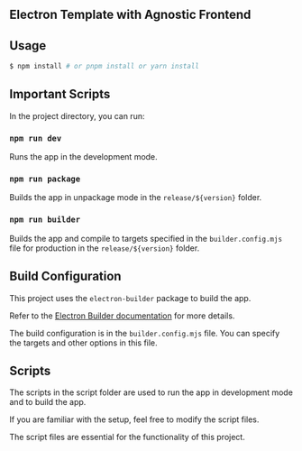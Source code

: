 ## Electron Template with Agnostic Frontend

## Usage

```bash
$ npm install # or pnpm install or yarn install
```

## Important Scripts

In the project directory, you can run:

### `npm run dev`

Runs the app in the development mode.<br>

### `npm run package`

Builds the app in unpackage mode in the `release/${version}` folder.<br>

### `npm run builder`

Builds the app and compile to targets specified in the `builder.config.mjs` file for production in the `release/${version}` folder.<br>

## Build Configuration 

This project uses the `electron-builder` package to build the app.

Refer to the [Electron Builder documentation](https://www.electron.build/index.html) for more details.

The build configuration is in the `builder.config.mjs` file. You can specify the targets and other options in this file.

## Scripts

The scripts in the script folder are used to run the app in development mode and to build the app.

If you are familiar with the setup, feel free to modify the script files.

The script files are essential for the functionality of this project.

